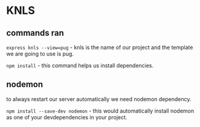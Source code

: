 # KNLS

## commands ran

`express knls --view=pug` - knls is the name of our project and the template we are going to use is pug.

`npm install` - this command helps us install dependencies.

## nodemon

to always restart our server automatically we need nodemon dependency.

`npm install --save-dev nodemon` - this would automatically install nodemon as one of your devdependencies in your project.
